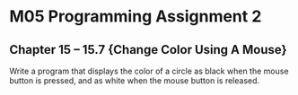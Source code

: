 # M05 Programming Assignment 2
## Chapter 15 – 15.7 {Change Color Using A Mouse}

Write a program that displays the color of a circle as black when the mouse button is pressed, and as white when the mouse button is released.